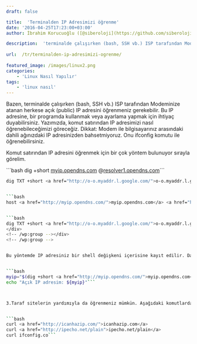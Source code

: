 ```yaml
---
draft: false

title:  'Terminalden IP Adresimizi öğrenme'
date: '2016-04-25T17:23:00+03:00'
author: İbrahim Korucuoğlu ([@siberoloji](https://github.com/siberoloji))

description:  'terminalde çalışırken (bash, SSH vb.) ISP tarafından Modeminize atanan herkese açık (public) IP adresini öğrenmeniz gerekebilir. Bu IP adresine, bir programda kullanmak veya ayarlama yapmak için ihtiyaç duyabilirsiniz. Yazımızda, komut satırından IP adresimizi nasıl öğrenebileceğimizi göreceğiz. ' 
 
url:  /tr/terminalden-ip-adresimizi-ogrenme/
 
featured_image: /images/linux2.png
categories:
    - 'Linux Nasıl Yapılır'
tags:
    - 'linux nasıl'
---
```



Bazen, terminalde çalışırken (bash, SSH vb.) ISP tarafından Modeminize atanan herkese açık (public) IP adresini öğrenmeniz gerekebilir. Bu IP adresine, bir programda kullanmak veya ayarlama yapmak için ihtiyaç duyabilirsiniz. Yazımızda, komut satırından IP adresimizi nasıl öğrenebileceğimizi göreceğiz. Dikkat: Modem ile bilgisayarınız arasındaki dahili ağınızdaki IP adresinizden bahsetmiyoruz. Onu ifconfig komutu ile öğrenebilirsiniz.



Komut satırından IP adresini öğrenmek için bir çok yöntem bulunuyor sırayla görelim.


<!-- wp:group {"layout":{"type":"constrained"}} -->
<div class="wp-block-group"><!-- wp:group {"layout":{"type":"constrained"}} -->
<div class="wp-block-group">```bash
dig +short <a href="http://myip.opendns.com/">myip.opendns.com</a> @<a href="http://resolver1.opendns.com/">resolver1.opendns.com</a>```


```bash
dig TXT +short <a href="http://o-o.myaddr.l.google.com/">o-o.myaddr.l.google.com</a> @<a href="http://ns1.google.com/">ns1.google.com</a>```


```bash
host <a href="http://myip.opendns.com/">myip.opendns.com</a> <a href="http://resolver1.opendns.com/">resolver1.opendns.com</a>```


```bash
dig TXT +short <a href="http://o-o.myaddr.l.google.com/">o-o.myaddr.l.google.com</a> @<a href="http://ns1.google.com/">ns1.google.com</a> | awk -F'"' '{ print $2}'```
</div>
<!-- /wp:group --></div>
<!-- /wp:group -->


Bu yöntemde IP adresiniz bir shell değişkeni içerisine kayıt edilir. Daha sonra ihtiyaç duyduğunuzda kullanabilirsiniz.


```bash
myip="$(dig +short <a href="http://myip.opendns.com/">myip.opendns.com</a> @<a href="http://resolver1.opendns.com/">resolver1.opendns.com</a>)"
echo "Açık IP adresim: ${myip}"```



3.Taraf sitelerin yardımıyla da öğrenmeniz mümkün. Aşağıdaki komutlardan herhangi biri işinize yarayacaktır.


```bash
curl <a href="http://icanhazip.com/">icanhazip.com</a>
curl <a href="http://ipecho.net/plain">ipecho.net/plain</a>
curl ifconfig.co```
